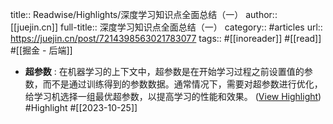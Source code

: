 title:: Readwise/Highlights/深度学习知识点全面总结（一）
author:: [[juejin.cn]]
full-title:: 深度学习知识点全面总结（一）
category:: #articles
url:: https://juejin.cn/post/7214398563021783077
tags:: #[[inoreader]] #[[read]] #[[掘金 - 后端]]
- **超参数** : 在机器学习的上下文中，超参数是在开始学习过程之前设置值的参数，而不是通过训练得到的参数数据。通常情况下，需要对超参数进行优化，给学习机选择一组最优超参数，以提高学习的性能和效果。 ([View Highlight](https://read.readwise.io/read/01hdjfc9knktb9674pc4hyqqr5)) #Highlight #[[2023-10-25]]